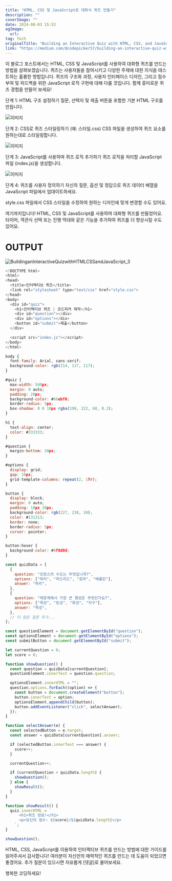 ```yaml
---
title: "HTML, CSS 및 JavaScript로 대화식 퀴즈 만들기"
description: ""
coverImage: ""
date: 2024-08-03 15:53
ogImage: 
  url: 
tag: Tech
originalTitle: "Building an Interactive Quiz with HTML, CSS, and JavaScript"
link: "https://medium.com/@codepicker57/building-an-interactive-quiz-with-html-css-and-javascript-efe9bd8129e2"
---
```




이 블로그 포스트에서는 HTML, CSS 및 JavaScript를 사용하여 대화형 퀴즈를 만드는 방법을 살펴보겠습니다. 퀴즈는 사용자들을 참여시키고 다양한 주제에 대한 지식을 테스트하는 훌륭한 방법입니다. 퀴즈의 구조화 과정, 사용자 인터페이스 디자인, 그리고 점수 부여 및 피드백을 위한 JavaScript 로직 구현에 대해 다룰 것입니다. 함께 흥미로운 퀴즈 경험을 만들어 보세요!

단계 1: HTML 구조 설정하기
질문, 선택지 및 제출 버튼을 포함한 기본 HTML 구조를 만듭니다.

![이미지](/assets/img/BuildinganInteractiveQuizwithHTMLCSSandJavaScript_0.png)

단계 2: CSS로 퀴즈 스타일링하기
(예: 스타일.css) CSS 파일을 생성하여 퀴즈 요소를 원하는대로 스타일링합니다.

<div class="content-ad"></div>

![이미지](/assets/img/BuildinganInteractiveQuizwithHTMLCSSandJavaScript_1.png)

단계 3: JavaScript를 사용하여 퀴즈 로직 추가하기
퀴즈 로직을 처리할 JavaScript 파일 (index.js)을 생성합니다.

![이미지](/assets/img/BuildinganInteractiveQuizwithHTMLCSSandJavaScript_2.png)

단계 4: 퀴즈를 사용자 정의하기
자신의 질문, 옵션 및 정답으로 퀴즈 데이터 배열을 JavaScript 파일에서 업데이트하세요.

<div class="content-ad"></div>

style.css 파일에서 CSS 스타일을 수정하여 원하는 디자인에 맞게 변경할 수도 있어요.

여기까지입니다! HTML, CSS 및 JavaScript를 사용하여 대화형 퀴즈를 만들었어요. 타이머, 객관식 선택 또는 진행 막대와 같은 기능을 추가하여 퀴즈를 더 향상시킬 수도 있어요.

# OUTPUT

![BuildinganInteractiveQuizwithHTMLCSSandJavaScript_3](/assets/img/BuildinganInteractiveQuizwithHTMLCSSandJavaScript_3.png)

<div class="content-ad"></div>

```js
<!DOCTYPE html>
<html>
<head>
  <title>인터랙티브 퀴즈</title>
  <link rel="stylesheet" type="text/css" href="style.css">
</head>
<body>
  <div id="quiz">
    <h1>인터랙티브 퀴즈 | 코드피커 제작</h1>
    <div id="question"></div>
    <div id="options"></div>
    <button id="submit">제출</button>
  </div>

  <script src="index.js"></script>
</body>
</html>
```

```js
body {
  font-family: Arial, sans-serif;
  background-color: rgb(214, 117, 117);
}

#quiz {
  max-width: 500px;
  margin: 0 auto;
  padding: 20px;
  background-color: #66ebf0;
  border-radius: 5px;
  box-shadow: 0 0 10px rgba(198, 222, 60, 0.2);
}

h1 {
  text-align: center;
  color: #333333;
}

#question {
  margin-bottom: 20px;
}

#options {
  display: grid;
  gap: 10px;
  grid-template-columns: repeat(2, 1fr);
}

button {
  display: block;
  margin: 0 auto;
  padding: 10px 20px;
  background-color: rgb(227, 238, 10);
  color: #131313;
  border: none;
  border-radius: 5px;
  cursor: pointer;
}

button:hover {
  background-color: #8f8d8d;
}
```

```js
const quizData = [
  {
    question: "프랑스의 수도는 무엇입니까?",
    options: ["파리", "마드리드", "로마", "베를린"],
    answer: "파리",
  },
  {
    question: "태양계에서 가장 큰 행성은 무엇인가요?",
    options: ["목성", "토성", "화성", "지구"],
    answer: "목성",
  },
  // 더 많은 질문 추가...
];

const questionElement = document.getElementById("question");
const optionsElement = document.getElementById("options");
const submitButton = document.getElementById("submit");

let currentQuestion = 0;
let score = 0;

function showQuestion() {
  const question = quizData[currentQuestion];
  questionElement.innerText = question.question;

  optionsElement.innerHTML = "";
  question.options.forEach((option) => {
    const button = document.createElement("button");
    button.innerText = option;
    optionsElement.appendChild(button);
    button.addEventListener("click", selectAnswer);
  });
}

function selectAnswer(e) {
  const selectedButton = e.target;
  const answer = quizData[currentQuestion].answer;

  if (selectedButton.innerText === answer) {
    score++;
  }

  currentQuestion++;

  if (currentQuestion < quizData.length) {
    showQuestion();
  } else {
    showResult();
  }
}

function showResult() {
  quiz.innerHTML = `
      <h1>퀴즈 완료!</h1>
      <p>당신의 점수: ${score}/${quizData.length}</p>
    `;
}

showQuestion();
```

HTML, CSS, JavaScript를 이용하여 인터랙티브 퀴즈를 만드는 방법에 대한 가이드를 읽어주셔서 감사합니다! 여러분이 자신만의 매력적인 퀴즈를 만드는 데 도움이 되었으면 좋겠어요. 추가 질문이 있으시면 자유롭게 [댓글]로 물어보세요.

<div class="content-ad"></div>

행복한 코딩하세요!
